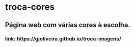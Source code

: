 # troca-cores
## Página web com várias cores à escolha.
### link: https://gjoliveira.github.io/troca-imagens/
